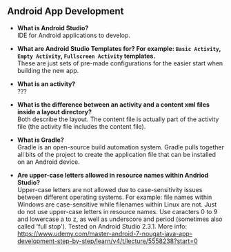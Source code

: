 ## Android App Development

- **What is Android Studio?**  
IDE for Android applications to develop.

- **What are Android Studio Templates for? For example: `Basic Activity`, `Empty Activity`, `Fullscreen Activity` templates.**  
These are just sets of pre-made configurations for the easier start when building the new app.

- **What is an activity?**  
???

- **What is the difference between an activity and a content xml files inside a layout directory?**  
Both describe the layout. The content file is actually part of the activity file (the activity file includes the content file).

- **What is Gradle?**  
Gradle is an open-source build automation system. Gradle pulls together all bits of the project to create the application file that can be installed on an Android device.

- **Are upper-case letters allowed in resource names within Andriod Studio?**  
Upper-case letters are not allowed due to case-sensitivity issues between different operating systems. For example: file names within Windows are case-sensitive while filenames within Linux are not. Just do not use upper-case letters in resource names. Use caracters 0 to 9 and lowercase a to z, as well as underscore and period (sometimes also called 'full stop'). Tested on Android Studio 2.3.1. More info: https://www.udemy.com/master-android-7-nougat-java-app-development-step-by-step/learn/v4/t/lecture/5558238?start=0
